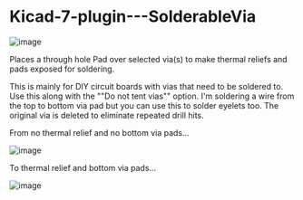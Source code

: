 # Kicad-7-plugin---SolderableVia

![image](https://github.com/Hrybmo/com.github.JohnHryb.ThermalReliefOverVia/assets/571714/1eac6085-8589-4963-85b3-b9091cd92b24)

Places a through hole Pad over selected via(s) to make thermal reliefs and pads exposed for soldering.

This is mainly for DIY circuit boards with vias that need to be soldered to. 
Use this along with the ""Do not tent vias"" option. 
I'm soldering a wire from the top to bottom via pad but you can use this to solder eyelets too.
The original via is deleted to eliminate repeated drill hits.

From no thermal relief and no bottom via pads...

![image](https://github.com/Hrybmo/com.github.JohnHryb.ThermalReliefOverVia/assets/571714/547604bf-de00-4110-a54e-25eb16960607)

To thermal relief and bottom via pads...

![image](https://github.com/Hrybmo/com.github.JohnHryb.ThermalReliefOverVia/assets/571714/6844d427-cb02-4d4e-9394-f093aa53c47d)

